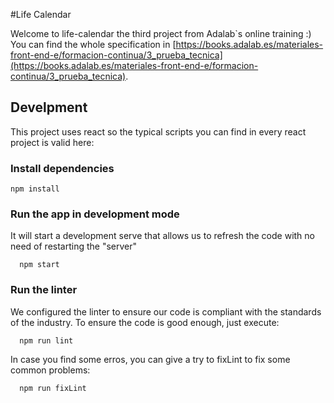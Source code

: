 #Life Calendar

Welcome to life-calendar the third project from Adalab`s online training :) You can find the whole specification in [https://books.adalab.es/materiales-front-end-e/formacion-continua/3_prueba_tecnica](https://books.adalab.es/materiales-front-end-e/formacion-continua/3_prueba_tecnica).


## Develpment

This project uses react so the typical scripts you can find in every react project is valid here:

### Install dependencies
```
npm install
```

### Run the app in development mode

It will start a development serve that allows us to refresh the code with no need of restarting the "server"

```
  npm start
```

### Run the linter
We configured the linter to ensure our code is compliant with the standards of the industry. To ensure the code is good enough, just execute:

```
  npm run lint
```

In case you find some erros, you can give a try to fixLint to fix some common problems:

```
  npm run fixLint
```
